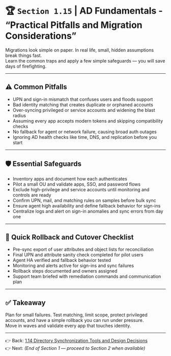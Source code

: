 # 🏆 `Section 1.15` | AD Fundamentals - **“Practical Pitfalls and Migration Considerations”**

Migrations look simple on paper. In real life, small, hidden assumptions break things fast.  
Learn the common traps and apply a few simple safeguards — you will save days of firefighting.

---

## ⚠️ Common Pitfalls
- UPN and sign-in mismatch that confuses users and floods support  
- Bad identity matching that creates duplicate or orphaned accounts  
- Over-syncing privileged or service accounts and widening the blast radius  
- Assuming every app accepts modern tokens and skipping compatibility checks  
- No fallback for agent or network failure, causing broad auth outages  
- Ignoring AD health checks like time, DNS, and replication before you start  

---

## 🛡 Essential Safeguards
- Inventory apps and document how each authenticates  
- Pilot a small OU and validate apps, SSO, and password flows  
- Exclude high-privilege and service accounts until monitoring and controls are ready  
- Confirm UPN, mail, and matching rules on samples before bulk sync  
- Ensure agent high availability and define fallback behavior for sign-ins  
- Centralize logs and alert on sign-in anomalies and sync errors from day one  

---

## 🧭 Quick Rollback and Cutover Checklist
- Pre-sync export of user attributes and object lists for reconciliation  
- Final UPN and attribute sanity check completed for pilot users  
- Agent HA verified and fallback behavior tested  
- Monitoring and alerts active for sign-ins and sync failures  
- Rollback steps documented and owners assigned  
- Support team briefed with remediation commands and communication plan  

---

## ✅ Takeaway
Plan for small failures. Test matching, limit scope, protect privileged accounts, and have a simple rollback you can run under pressure.  
Move in waves and validate every app that touches identity.

---

👉 Back: [1.14 Directory Synchronization Tools and Design Decisions](./1.14-dir-sync.md)  
👉 Next: *(End of Section 1 — proceed to Section 2 when available)*

